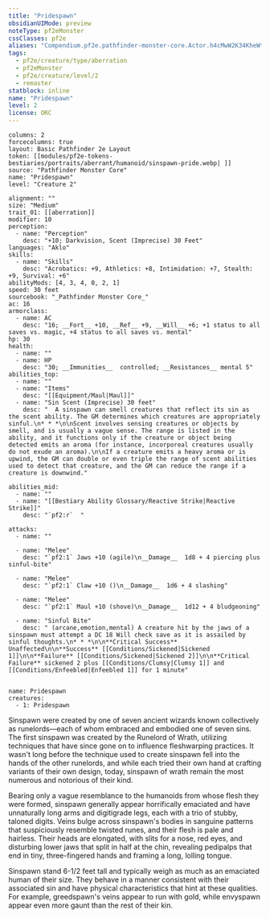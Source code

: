 ```yaml
---
title: "Pridespawn"
obsidianUIMode: preview
noteType: pf2eMonster
cssClasses: pf2e
aliases: "Compendium.pf2e.pathfinder-monster-core.Actor.h4cMwW2K34KheWtD" 
tags:
  - pf2e/creature/type/aberration
  - pf2eMonster
  - pf2e/creature/level/2
  - remaster
statblock: inline
name: "Pridespawn"
level: 2
license: ORC
---
```


```statblock
columns: 2
forcecolumns: true
layout: Basic Pathfinder 2e Layout
token: [[modules/pf2e-tokens-bestiaries/portraits/aberrant/humanoid/sinspawn-pride.webp| ]]
source: "Pathfinder Monster Core"
name: "Pridespawn"
level: "Creature 2"

alignment: ""
size: "Medium"
trait_01: [[aberration]]
modifier: 10
perception:
  - name: "Perception"
    desc: "+10; Darkvision, Scent (Imprecise) 30 Feet"
languages: "Aklo"
skills:
  - name: "Skills"
    desc: "Acrobatics: +9, Athletics: +8, Intimidation: +7, Stealth: +9, Survival: +6"
abilityMods: [4, 3, 4, 0, 2, 1]
speed: 30 feet
sourcebook: "_Pathfinder Monster Core_"
ac: 16
armorclass:
  - name: AC
    desc: "16; __Fort__ +10, __Ref__ +9, __Will__ +6; +1 status to all saves vs. magic, +4 status to all saves vs. mental"
hp: 30
health:
  - name: ""
  - name: HP
    desc: "30; __Immunities__  controlled; __Resistances__ mental 5"
abilities_top:
  - name: ""
  - name: "Items"
    desc: "[[Equipment/Maul|Maul]]"
  - name: "Sin Scent (Imprecise) 30 feet"
    desc: "  A sinspawn can smell creatures that reflect its sin as the scent ability. The GM determines which creatures are appropriately sinful.\n* * *\n\nScent involves sensing creatures or objects by smell, and is usually a vague sense. The range is listed in the ability, and it functions only if the creature or object being detected emits an aroma (for instance, incorporeal creatures usually do not exude an aroma).\n\nIf a creature emits a heavy aroma or is upwind, the GM can double or even triple the range of scent abilities used to detect that creature, and the GM can reduce the range if a creature is downwind."

abilities_mid:
  - name: ""
  - name: "[[Bestiary Ability Glossary/Reactive Strike|Reactive Strike]]"
    desc: "`pf2:r`  "

attacks:
  - name: ""

  - name: "Melee"
    desc: "`pf2:1` Jaws +10 (agile)\n__Damage__  1d8 + 4 piercing plus sinful-bite"

  - name: "Melee"
    desc: "`pf2:1` Claw +10 ()\n__Damage__  1d6 + 4 slashing"

  - name: "Melee"
    desc: "`pf2:1` Maul +10 (shove)\n__Damage__  1d12 + 4 bludgeoning"

  - name: "Sinful Bite"
    desc: " (arcane,emotion,mental) A creature hit by the jaws of a sinspawn must attempt a DC 18 Will check save as it is assailed by sinful thoughts.\n* * *\n\n**Critical Success** Unaffected\n\n**Success** [[Conditions/Sickened|Sickened 1]]\n\n**Failure** [[Conditions/Sickened|Sickened 2]]\n\n**Critical Failure** sickened 2 plus [[Conditions/Clumsy|Clumsy 1]] and [[Conditions/Enfeebled|Enfeebled 1]] for 1 minute"
 
```

```encounter-table
name: Pridespawn
creatures:
  - 1: Pridespawn
```



Sinspawn were created by one of seven ancient wizards known collectively as runelords—each of whom embraced and embodied one of seven sins. The first sinspawn was created by the Runelord of Wrath, utilizing techniques that have since gone on to influence fleshwarping practices. It wasn't long before the technique used to create sinspawn fell into the hands of the other runelords, and while each tried their own hand at crafting variants of their own design, today, sinspawn of wrath remain the most numerous and notorious of their kind.

Bearing only a vague resemblance to the humanoids from whose flesh they were formed, sinspawn generally appear horrifically emaciated and have unnaturally long arms and digitigrade legs, each with a trio of stubby, taloned digits. Veins bulge across sinspawn's bodies in sanguine patterns that suspiciously resemble twisted runes, and their flesh is pale and hairless. Their heads are elongated, with slits for a nose, red eyes, and disturbing lower jaws that split in half at the chin, revealing pedipalps that end in tiny, three-fingered hands and framing a long, lolling tongue.

Sinspawn stand 6-1/2 feet tall and typically weigh as much as an emaciated human of their size. They behave in a manner consistent with their associated sin and have physical characteristics that hint at these qualities. For example, greedspawn's veins appear to run with gold, while envyspawn appear even more gaunt than the rest of their kin.
